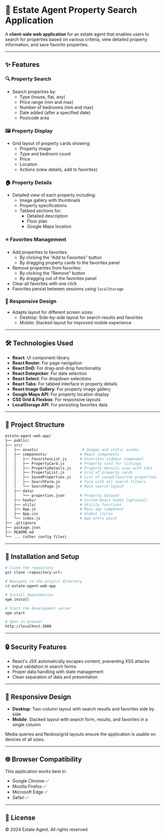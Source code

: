 # 🏡 Estate Agent Property Search Application

A **client-side web application** for an estate agent that enables users to search for properties based on various criteria, view detailed property information, and save favorite properties.

---

## ✨ Features

### 🔍 Property Search

- Search properties by:
  - Type (house, flat, any)
  - Price range (min and max)
  - Number of bedrooms (min and max)
  - Date added (after a specified date)
  - Postcode area

### 🖼️ Property Display

- Grid layout of property cards showing:
  - Property image
  - Type and bedroom count
  - Price
  - Location
  - Actions (view details, add to favorites)

### 🏠 Property Details

- Detailed view of each property including:
  - Image gallery with thumbnails
  - Property specifications
  - Tabbed sections for:
    - Detailed description
    - Floor plan
    - Google Maps location

### ⭐ Favorites Management

- Add properties to favorites:
  - By clicking the "Add to Favorites" button
  - By dragging property cards to the favorites panel
- Remove properties from favorites:
  - By clicking the "Remove" button
  - By dragging out of the favorites panel
- Clear all favorites with one click
- Favorites persist between sessions using `localStorage`

### 📱 Responsive Design

- Adapts layout for different screen sizes:
  - Desktop: Side-by-side layout for search results and favorites
  - Mobile: Stacked layout for improved mobile experience

---

## 🛠️ Technologies Used

- **React**: UI component library
- **React Router**: For page navigation
- **React DnD**: For drag-and-drop functionality
- **React Datepicker**: For date selection
- **React Select**: For dropdown selections
- **React Tabs**: For tabbed interface in property details
- **React Image Gallery**: For property image gallery
- **Google Maps API**: For property location display
- **CSS Grid & Flexbox**: For responsive layouts
- **LocalStorage API**: For persisting favorites data

---

## 📁 Project Structure

```bash
estate-agent-web-app/
├── public/
├── src/
│   ├── assets/                    # Images and static assets
│   ├── components/               # React components
│   │   ├── FavoritesList.js      # Favorites sidebar component
│   │   ├── PropertyCard.js       # Property card for listings
│   │   ├── PropertyDetails.js    # Property details view with tabs
│   │   ├── PropertyList.js       # Grid of property cards
│   │   ├── SavedProperties.js    # List of saved/favorite properties
│   │   ├── SearchForm.js         # Form with all search filters
│   │   └── SearchPage.js         # Main search layout
│   ├── data/
│   │   └── properties.json       # Property dataset
│   ├── hooks/                    # Custom React hooks (optional)
│   ├── utils/                    # Utility functions
│   ├── App.js                    # Main app component
│   ├── App.css                   # Global styles
│   └── index.js                  # App entry point
├── .gitignore
├── package.json
├── README.md
└── ... (other config files)
```

---

## 🚀 Installation and Setup

```bash
# Clone the repository
git clone <repository-url>

# Navigate to the project directory
cd estate-agent-web-app

# Install dependencies
npm install

# Start the development server
npm start

# Open in browser
http://localhost:3000
```

---

## 🔒 Security Features

- React's JSX automatically escapes content, preventing XSS attacks
- Input validation in search forms
- Proper data handling with state management
- Clean separation of data and presentation

---

## 📱 Responsive Design

- **Desktop**: Two-column layout with search results and favorites side by side
- **Mobile**: Stacked layout with search form, results, and favorites in a single column

Media queries and flexbox/grid layouts ensure the application is usable on devices of all sizes.

---

## 🌐 Browser Compatibility

This application works best in:

- Google Chrome ✅
- Mozilla Firefox ✅
- Microsoft Edge ✅
- Safari ✅

---

## 📄 License

© 2024 Estate Agent. All rights reserved.
